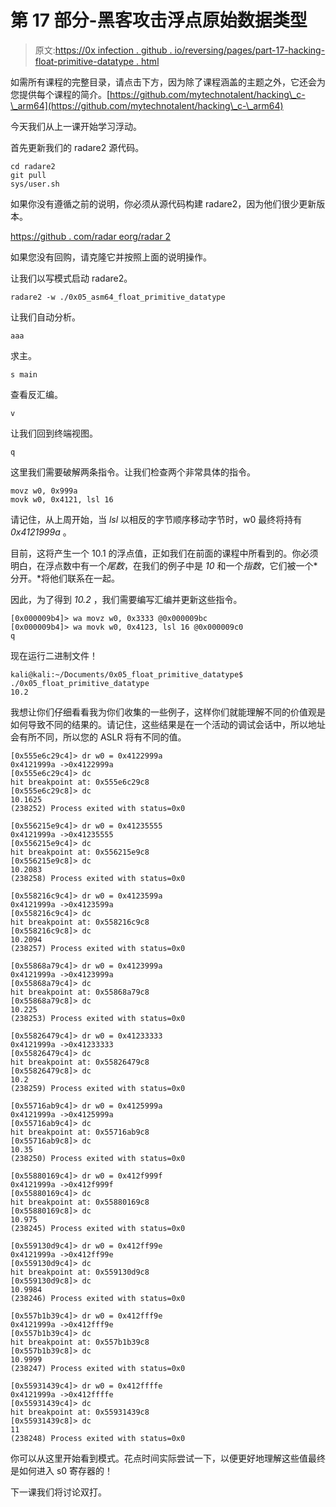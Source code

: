 # 第 17 部分-黑客攻击浮点原始数据类型

> 原文:[https://0x infection . github . io/reversing/pages/part-17-hacking-float-primitive-datatype . html](https://0xinfection.github.io/reversing/pages/part-17-hacking-float-primitive-datatype.html)

如需所有课程的完整目录，请点击下方，因为除了课程涵盖的主题之外，它还会为您提供每个课程的简介。[https://github.com/mytechnotalent/hacking\_c-\_arm64](https://github.com/mytechnotalent/hacking\_c-\_arm64)

今天我们从上一课开始学习浮动。

首先更新我们的 radare2 源代码。

```
cd radare2
git pull
sys/user.sh

```

如果你没有遵循之前的说明，你必须从源代码构建 radare2，因为他们很少更新版本。

[https://github . com/radar eorg/radar 2](https://github.com/radareorg/radare2)

如果您没有回购，请克隆它并按照上面的说明操作。

让我们以写模式启动 radare2。

```
radare2 -w ./0x05_asm64_float_primitive_datatype

```

让我们自动分析。

```
aaa

```

求主。

```
s main

```

查看反汇编。

```
v

```

让我们回到终端视图。

```
q

```

这里我们需要破解两条指令。让我们检查两个非常具体的指令。

```
movz w0, 0x999a
movk w0, 0x4121, lsl 16

```

请记住，从上周开始，当 *lsl* 以相反的字节顺序移动字节时，w0 最终将持有 *0x4121999a* 。

目前，这将产生一个 10.1 的浮点值，正如我们在前面的课程中所看到的。你必须明白，在浮点数中有一个*尾数*，在我们的例子中是 *10* 和一个*指数*，它们被一个*分开。*将他们联系在一起。

因此，为了得到 *10.2* ，我们需要编写汇编并更新这些指令。

```
[0x000009b4]> wa movz w0, 0x3333 @0x000009bc
[0x000009b4]> wa movk w0, 0x4123, lsl 16 @0x000009c0
q

```

现在运行二进制文件！

```
kali@kali:~/Documents/0x05_float_primitive_datatype$ ./0x05_float_primitive_datatype
10.2

```

我想让你们仔细看看我为你们收集的一些例子，这样你们就能理解不同的价值观是如何导致不同的结果的。请记住，这些结果是在一个活动的调试会话中，所以地址会有所不同，所以您的 ASLR 将有不同的值。

```
[0x555e6c29c4]> dr w0 = 0x4122999a
0x4121999a ->0x4122999a
[0x555e6c29c4]> dc
hit breakpoint at: 0x555e6c29c8
[0x555e6c29c8]> dc
10.1625
(238252) Process exited with status=0x0

[0x556215e9c4]> dr w0 = 0x41235555
0x4121999a ->0x41235555
[0x556215e9c4]> dc
hit breakpoint at: 0x556215e9c8
[0x556215e9c8]> dc
10.2083
(238258) Process exited with status=0x0

[0x558216c9c4]> dr w0 = 0x4123599a
0x4121999a ->0x4123599a
[0x558216c9c4]> dc
hit breakpoint at: 0x558216c9c8
[0x558216c9c8]> dc
10.2094
(238257) Process exited with status=0x0

[0x55868a79c4]> dr w0 = 0x4123999a
0x4121999a ->0x4123999a
[0x55868a79c4]> dc
hit breakpoint at: 0x55868a79c8
[0x55868a79c8]> dc
10.225
(238253) Process exited with status=0x0

[0x55826479c4]> dr w0 = 0x41233333
0x4121999a ->0x41233333
[0x55826479c4]> dc
hit breakpoint at: 0x55826479c8
[0x55826479c8]> dc
10.2
(238259) Process exited with status=0x0

[0x55716ab9c4]> dr w0 = 0x4125999a
0x4121999a ->0x4125999a
[0x55716ab9c4]> dc
hit breakpoint at: 0x55716ab9c8
[0x55716ab9c8]> dc
10.35
(238250) Process exited with status=0x0

[0x55880169c4]> dr w0 = 0x412f999f
0x4121999a ->0x412f999f
[0x55880169c4]> dc
hit breakpoint at: 0x55880169c8
[0x55880169c8]> dc
10.975
(238245) Process exited with status=0x0

[0x559130d9c4]> dr w0 = 0x412ff99e
0x4121999a ->0x412ff99e
[0x559130d9c4]> dc
hit breakpoint at: 0x559130d9c8
[0x559130d9c8]> dc
10.9984
(238246) Process exited with status=0x0

[0x557b1b39c4]> dr w0 = 0x412fff9e
0x4121999a ->0x412fff9e
[0x557b1b39c4]> dc
hit breakpoint at: 0x557b1b39c8
[0x557b1b39c8]> dc
10.9999
(238247) Process exited with status=0x0

[0x55931439c4]> dr w0 = 0x412ffffe
0x4121999a ->0x412ffffe
[0x55931439c4]> dc
hit breakpoint at: 0x55931439c8
[0x55931439c8]> dc
11
(238248) Process exited with status=0x0

```

你可以从这里开始看到模式。花点时间实际尝试一下，以便更好地理解这些值最终是如何进入 s0 寄存器的！

下一课我们将讨论双打。